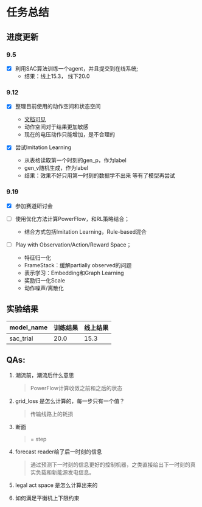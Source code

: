 
# 任务总结

## 进度更新

### 9.5
- [x] 利用SAC算法训练一个agent，并且提交到在线系统;
    - 结果：线上15.3， 线下20.0

### 9.12     
- [x] 整理目前使用的动作空间和状态空间
    - [文档可见](https://github.com/mikezhang95/grid_control/blob/main/docs/env.md#%E5%90%91%E9%87%8F%E5%8C%96observation)
    - 动作空间对于结果更加敏感
    - 现在的电压动作只能增加，是不合理的

- [x] 尝试Imitation Learning
    - 从表格读取第一个时刻的gen_p，作为label
    - gen_v随机生成，作为label
    - 结果：效果不好只用第一时刻的数据学不出来 等有了模型再尝试 

### 9.19

- [x] 参加赛道研讨会

- [ ] 使用优化方法计算PowerFlow，和RL策略结合；
    - 结合方式包括Imitation Learning，Rule-based混合

    
- [ ] Play with Observation/Action/Reward Space；
    - 特征归一化
    - FrameStack：缓解partially observed的问题
    - 表示学习：Embedding和Graph Learning
    - 奖励归一化Scale
    - 动作噪声/离散化

## 实验结果
| model_name | 训练结果 | 线上结果 | 
|------------|---------|---------|
|  sac_trial |   20.0  | 15.3    |
 
## QAs:

1. 潮流前，潮流后什么意思
    > PowerFlow计算收敛之前和之后的状态

2. grid_loss 是怎么计算的，每一步只有一个值？
    > 传输线路上的耗损

3. 断面
    > = step

4. forecast reader给了后一时刻的信息
    > 通过预测下一时刻的信息更好的控制机器，之类直接给出下一时刻的真实负载和新能源发电信息。

5. legal act space 是怎么计算出来的

6. 如何满足平衡机上下限约束

